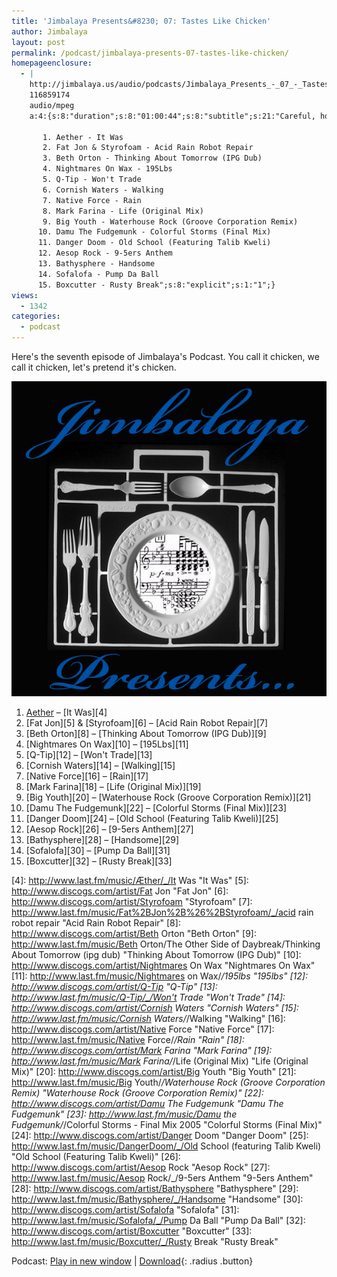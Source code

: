 ```yaml
---
title: 'Jimbalaya Presents&#8230; 07: Tastes Like Chicken'
author: Jimbalaya
layout: post
permalink: /podcast/jimbalaya-presents-07-tastes-like-chicken/
homepageenclosure:
  - |
    http://jimbalaya.us/audio/podcasts/Jimbalaya_Presents_-_07_-_Tastes_Like_Chicken.mp3
    116859174
    audio/mpeg
    a:4:{s:8:"duration";s:8:"01:00:44";s:8:"subtitle";s:21:"Careful, hot plate...";s:7:"summary";s:711:"Here's the seventh episode of Jimbalaya's Podcast. You call it chicken, we call it chicken, let's pretend it's chicken.

       1. Aether - It Was
       2. Fat Jon & Styrofoam - Acid Rain Robot Repair
       3. Beth Orton - Thinking About Tomorrow (IPG Dub)
       4. Nightmares On Wax - 195Lbs
       5. Q-Tip - Won't Trade
       6. Cornish Waters - Walking
       7. Native Force - Rain
       8. Mark Farina - Life (Original Mix)
       9. Big Youth - Waterhouse Rock (Groove Corporation Remix)
      10. Damu The Fudgemunk - Colorful Storms (Final Mix)
      11. Danger Doom - Old School (Featuring Talib Kweli)
      12. Aesop Rock - 9-5ers Anthem
      13. Bathysphere - Handsome
      14. Sofalofa - Pump Da Ball
      15. Boxcutter - Rusty Break";s:8:"explicit";s:1:"1";}
views:
  - 1342
categories:
  - podcast
---
```


Here's the seventh episode of Jimbalaya's Podcast. You call it chicken, we call it chicken, let's pretend it's chicken.

![Jimbalaya Presents...](/assets/images/podcast.png)

1.  [Aether][3] – [It Was][4]
2.  [Fat Jon][5] & [Styrofoam][6] – [Acid Rain Robot Repair][7]
3.  [Beth Orton][8] – [Thinking About Tomorrow (IPG Dub)][9]
4.  [Nightmares On Wax][10] – [195Lbs][11]
5.  [Q-Tip][12] – [Won't Trade][13]
6.  [Cornish Waters][14] – [Walking][15]
7.  [Native Force][16] – [Rain][17]
8.  [Mark Farina][18] – [Life (Original Mix)][19]
9.  [Big Youth][20] – [Waterhouse Rock (Groove Corporation Remix)][21]
10. [Damu The Fudgemunk][22] – [Colorful Storms (Final Mix)][23]
11. [Danger Doom][24] – [Old School (Featuring Talib Kweli)][25]
12. [Aesop Rock][26] – [9-5ers Anthem][27]
13. [Bathysphere][28] – [Handsome][29]
14. [Sofalofa][30] – [Pump Da Ball][31]
15. [Boxcutter][32] – [Rusty Break][33]

 [3]: http://www.antipop.net/artists/aether/ "Aether"
 [4]: http://www.last.fm/music/Æther/_/It Was "It Was"
 [5]: http://www.discogs.com/artist/Fat Jon "Fat Jon"
 [6]: http://www.discogs.com/artist/Styrofoam "Styrofoam"
 [7]: http://www.last.fm/music/Fat%2BJon%2B%26%2BStyrofoam/_/acid rain robot repair "Acid Rain Robot Repair"
 [8]: http://www.discogs.com/artist/Beth Orton "Beth Orton"
 [9]: http://www.last.fm/music/Beth Orton/The Other Side of Daybreak/Thinking About Tomorrow (ipg dub) "Thinking About Tomorrow (IPG Dub)"
 [10]: http://www.discogs.com/artist/Nightmares On Wax "Nightmares On Wax"
 [11]: http://www.last.fm/music/Nightmares on Wax/_/195lbs "195lbs"
 [12]: http://www.discogs.com/artist/Q-Tip "Q-Tip"
 [13]: http://www.last.fm/music/Q-Tip/_/Won't Trade "Won't Trade"
 [14]: http://www.discogs.com/artist/Cornish Waters "Cornish Waters"
 [15]: http://www.last.fm/music/Cornish Waters/_/Walking "Walking"
 [16]: http://www.discogs.com/artist/Native Force "Native Force"
 [17]: http://www.last.fm/music/Native Force/_/Rain "Rain"
 [18]: http://www.discogs.com/artist/Mark Farina "Mark Farina"
 [19]: http://www.last.fm/music/Mark Farina/_/Life (Original Mix) "Life (Original Mix)"
 [20]: http://www.discogs.com/artist/Big Youth "Big Youth"
 [21]: http://www.last.fm/music/Big Youth/_/Waterhouse Rock (Groove Corporation Remix) "Waterhouse Rock (Groove Corporation Remix)"
 [22]: http://www.discogs.com/artist/Damu The Fudgemunk "Damu The Fudgemunk"
 [23]: http://www.last.fm/music/Damu the Fudgemunk/_/Colorful Storms - Final Mix 2005 "Colorful Storms (Final Mix)"
 [24]: http://www.discogs.com/artist/Danger Doom "Danger Doom"
 [25]: http://www.last.fm/music/DangerDoom/_/Old School (featuring Talib Kweli) "Old School (Featuring Talib Kweli)"
 [26]: http://www.discogs.com/artist/Aesop Rock "Aesop Rock"
 [27]: http://www.last.fm/music/Aesop Rock/_/9-5ers Anthem "9-5ers Anthem"
 [28]: http://www.discogs.com/artist/Bathysphere "Bathysphere"
 [29]: http://www.last.fm/music/Bathysphere/_/Handsome "Handsome"
 [30]: http://www.discogs.com/artist/Sofalofa "Sofalofa"
 [31]: http://www.last.fm/music/Sofalofa/_/Pump Da Ball "Pump Da Ball"
 [32]: http://www.discogs.com/artist/Boxcutter "Boxcutter"
 [33]: http://www.last.fm/music/Boxcutter/_/Rusty Break "Rusty Break"

Podcast: [Play in new window][34] | [Download][35]{: .radius .button}

 [34]: http://media.blubrry.com/jimbalaya/p/jimbalaya.us/audio/podcasts/Jimbalaya_Presents_-_07_-_Tastes_Like_Chicken.mp3 "Play in new window"
 [35]: /audio/podcasts/Jimbalaya_Presents_-_07_-_Tastes_Like_Chicken.mp3 "Download"
